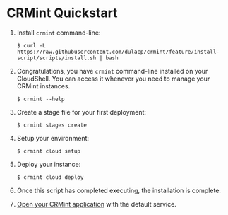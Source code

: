 # CRMint Quickstart

1.  Install `crmint` command-line:

    ```shell
    $ curl -L https://raw.githubusercontent.com/dulacp/crmint/feature/install-script/scripts/install.sh | bash
    ```

1.  Congratulations, you have `crmint` command-line installed on your CloudShell. You can access it whenever you need to manage your CRMint instances.

    ```shell
    $ crmint --help
    ```

1.  Create a stage file for your first deployment:

    ```shell
    $ crmint stages create
    ```

1.  Setup your environment:

    ```shell
    $ crmint cloud setup
    ```

1.  Deploy your instance:

    ```shell
    $ crmint cloud deploy
    ```

1.  Once this script has completed executing, the installation is complete.

1.  <a href="https://console.cloud.google.com/appengine/services?project=crmint-dev-test">Open your CRMint application</a> with the default service.
